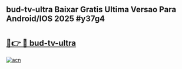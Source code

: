 ## bud-tv-ultra Baixar Gratis Ultima Versao Para Android/IOS 2025 #y37g4

# <h2><a href="https://ainizakaria.my?title=bud-tv-ultra&ref=20M">🔗👉 🔴 bud-tv-ultra</a></h2>

[![acn](https://github.com/user-attachments/assets/0f9c940e-d8b0-45ae-aac7-cd30a18b3e1c)](https://ainizakaria.my?title=bud-tv-ultra&ref=20M)

